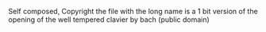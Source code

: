 Self composed, 
Copyright
the file with the long name is a 1 bit version of the opening of the well tempered clavier by bach (public domain)
